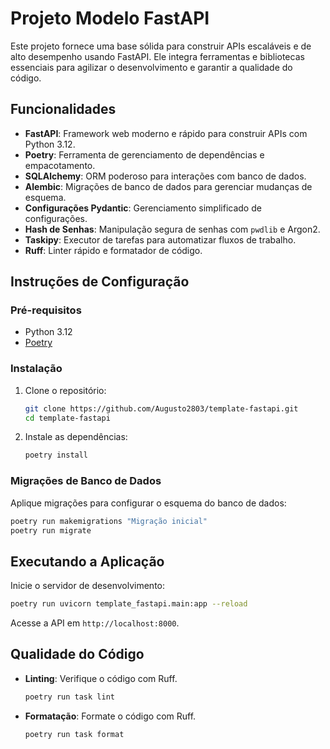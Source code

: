 # Projeto Modelo FastAPI

Este projeto fornece uma base sólida para construir APIs escaláveis e de alto desempenho usando FastAPI. Ele integra ferramentas e bibliotecas essenciais para agilizar o desenvolvimento e garantir a qualidade do código.

## Funcionalidades

- **FastAPI**: Framework web moderno e rápido para construir APIs com Python 3.12.
- **Poetry**: Ferramenta de gerenciamento de dependências e empacotamento.
- **SQLAlchemy**: ORM poderoso para interações com banco de dados.
- **Alembic**: Migrações de banco de dados para gerenciar mudanças de esquema.
- **Configurações Pydantic**: Gerenciamento simplificado de configurações.
- **Hash de Senhas**: Manipulação segura de senhas com `pwdlib` e Argon2.
- **Taskipy**: Executor de tarefas para automatizar fluxos de trabalho.
- **Ruff**: Linter rápido e formatador de código.

## Instruções de Configuração

### Pré-requisitos

- Python 3.12
- [Poetry](https://python-poetry.org/)

### Instalação

1. Clone o repositório:

    ```bash
    git clone https://github.com/Augusto2803/template-fastapi.git
    cd template-fastapi
    ```

2. Instale as dependências:

    ```bash
    poetry install
    ```

### Migrações de Banco de Dados

Aplique migrações para configurar o esquema do banco de dados:

```bash
poetry run makemigrations "Migração inicial"
poetry run migrate
```

## Executando a Aplicação

Inicie o servidor de desenvolvimento:

```bash
poetry run uvicorn template_fastapi.main:app --reload
```

Acesse a API em `http://localhost:8000`.

## Qualidade do Código

- **Linting**: Verifique o código com Ruff.

  ```bash
  poetry run task lint
  ```

- **Formatação**: Formate o código com Ruff.

  ```bash
  poetry run task format
  ```

